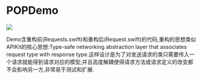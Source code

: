 # POPDemo

![](https://ws4.sinaimg.cn/large/006tNc79gy1fjxjf4u1guj310o0ic3zr.jpg)

Demo含重构前(Requests.swift)和重构后(Request.swift)的代码,重构的思想类似APIKit的核心思想:Type-safe networking abstraction layer that associates request type with response type.这样设计是为了对发送请求的类只需要传入一个请求就能得到请求对应的模型;并且高度解耦使得请求方法或请求定义的改变都不会影响另一方,非常易于测试和扩展.

